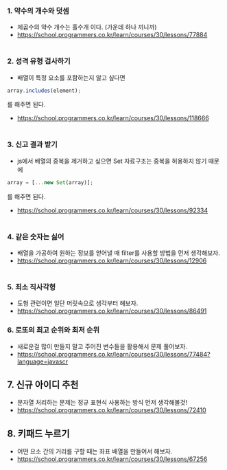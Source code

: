 ### 1. 약수의 개수와 덧셈

- 제곱수의 약수 개수는 홀수개 이다. (가운데 하나 끼니까)
- https://school.programmers.co.kr/learn/courses/30/lessons/77884
  <br/><br/>

### 2. 성격 유형 검사하기

- 배열이 특정 요소를 포함하는지 알고 싶다면

```javascript
array.includes(element);
```

를 해주면 된다.

- https://school.programmers.co.kr/learn/courses/30/lessons/118666
  <br/><br/>

### 3. 신고 결과 받기

- js에서 배열의 중복을 제거하고 싶으면 Set 자료구조는 중복을 허용하지 않기 때문에

```javascript
array = [...new Set(array)];
```

를 해주면 된다.

- https://school.programmers.co.kr/learn/courses/30/lessons/92334
  <br/><br/>

### 4. 같은 숫자는 싫어

- 배열을 가공하여 원하는 정보를 얻어낼 때 filter를 사용할 방법을 먼저 생각해보자.
- https://school.programmers.co.kr/learn/courses/30/lessons/12906
  <br/><br/>

### 5. 최소 직사각형

- 도형 관련이면 일단 머릿속으로 생각부터 해보자.
- https://school.programmers.co.kr/learn/courses/30/lessons/86491

### 6. 로또의 최고 순위와 최저 순위

- 새로운걸 많이 만들지 말고 주어진 변수들을 활용해서 문제 풀어보자.
- https://school.programmers.co.kr/learn/courses/30/lessons/77484?language=javascr

## 7. 신규 아이디 추천

- 문자열 처리하는 문제는 정규 표현식 사용하는 방식 먼저 생각해볼것!
- https://school.programmers.co.kr/learn/courses/30/lessons/72410

## 8. 키패드 누르기

- 어떤 요소 간의 거리를 구할 때는 좌표 배열을 만들어서 해보자.
- https://school.programmers.co.kr/learn/courses/30/lessons/67256
